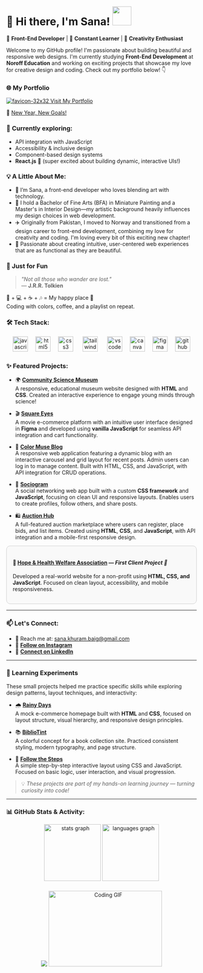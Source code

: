 # 🌷 Hi there, I'm Sana! <img src="https://media.giphy.com/media/mGcNjsfWAjY5AEZNw6/giphy.gif" width="50">

🎨 **Front-End Developer** | 🌱 **Constant Learner** | 🚀 **Creativity Enthusiast**

Welcome to my GitHub profile! I'm passionate about building beautiful and responsive web designs. I'm currently studying **Front-End Development** at **Noroff Education** and working on exciting projects that showcase my love for creative design and coding. Check out my portfolio below! 👇

### 🌐 My Portfolio
[ ![favicon-32x32](https://github.com/user-attachments/assets/7a5977fe-ac13-4b81-93f2-1acb0188cf00) Visit My Portfolio](https://sanakhuram.netlify.app/)

🌟 [New Year, New Goals!](https://newyear-resolutions.netlify.app/)  

### 🌿 **Currently exploring:**
  - API integration with JavaScript  
  - Accessibility & inclusive design  
  - Component-based design systems  
  - **React.js** 💙 (super excited about building dynamic, interactive UIs!)
    
### 💡 A Little About Me:

- 🌸 I’m Sana, a front-end developer who loves blending art with technology.
- 🎨 I hold a Bachelor of Fine Arts (BFA) in Miniature Painting and a Master's in Interior Design—my artistic background heavily influences my design choices in web development.
- ✈️ Originally from Pakistan, I moved to Norway and transitioned from a design career to front-end development, combining my love for creativity and coding. I'm loving every bit of this exciting new chapter!
- 💖 Passionate about creating intuitive, user-centered web experiences that are as functional as they are beautiful.
  
### 🎒 Just for Fun

> *"Not all those who wander are lost."*  
> — **J.R.R. Tolkien**

🎨 + 💻 + ☕ + 🎶 = My happy place 🏡  
Coding with colors, coffee, and a playlist on repeat.

### 🛠️ Tech Stack:

<div align="center">
  <img src="https://cdn.jsdelivr.net/gh/devicons/devicon/icons/javascript/javascript-original.svg" height="40" alt="javascript logo"  />
  <img width="12" />
  <img src="https://cdn.jsdelivr.net/gh/devicons/devicon/icons/html5/html5-original.svg" height="40" alt="html5 logo"  />
  <img width="12" />
  <img src="https://cdn.jsdelivr.net/gh/devicons/devicon/icons/css3/css3-original.svg" height="40" alt="css3 logo"  />
  <img width="12" />
  <img src="https://upload.wikimedia.org/wikipedia/commons/d/d5/Tailwind_CSS_Logo.svg" height="40" alt="tailwindcss logo" style="background-color: white; padding: 5px; border-radius: 5px;" />
  <img width="12" />
  <img src="https://cdn.jsdelivr.net/gh/devicons/devicon/icons/vscode/vscode-original.svg" height="40" alt="vscode logo"  />
  <img width="12" />
  <img src="https://cdn.jsdelivr.net/gh/devicons/devicon/icons/canva/canva-original.svg" height="40" alt="canva logo"  />
  <img width="12" />
  <img src="https://cdn.jsdelivr.net/gh/devicons/devicon/icons/figma/figma-original.svg" height="40" alt="figma logo"  />
  <img width="12" />
  <img src="https://cdn.jsdelivr.net/gh/devicons/devicon/icons/github/github-original.svg" height="40" alt="github logo"  />
</div>


### ✨ Featured Projects:

- 🌍 **[Community Science Museum](https://sanakhuram.github.io/semester-project-sana-khuram/)**  
  A responsive, educational museum website designed with **HTML** and **CSS**. Created an interactive experience to engage young minds through science!

- 🎬 **[Square Eyes](https://sanakhuram.github.io/squareEyes-js/)**  
  A movie e-commerce platform with an intuitive user interface designed in **Figma** and developed using **vanilla JavaScript** for seamless API integration and cart functionality.

- 🎨 **[Color Muse Blog](https://color-muse-blog-project-exam-1.netlify.app/)**  
  A responsive web application featuring a dynamic blog with an interactive carousel and grid layout for recent posts. Admin users can log in to manage content. Built with HTML, CSS, and JavaScript, with API integration for CRUD operations.

- 💬 **[Sociogram](https://sociogram-app.netlify.app/)**  
  A social networking web app built with a custom **CSS framework** and **JavaScript**, focusing on clean UI and responsive layouts. Enables users to create profiles, follow others, and share posts.  

- 🛍️ **[Auction Hub](https://auction-hub.netlify.app/)**  
  A full-featured auction marketplace where users can register, place bids, and list items. Created using **HTML**, **CSS**, and **JavaScript**, with API integration and a mobile-first responsive design.  

<div style="border: 1px solid #ccc; border-radius: 10px; padding: 16px; margin-bottom: 16px; background-color: #f9f9f9;">
  <h4>🌿 <a href="https://hopeandhealthwelfareassociation.com/">Hope & Health Welfare Association</a> — <em>First Client Project 💖</em></h4>
  <p>Developed a real-world website for a non-profit using <strong>HTML, CSS, and JavaScript</strong>. Focused on clean layout, accessibility, and mobile responsiveness.</p>
</div>

---

### 📫 Let's Connect:

- 💌 Reach me at: [sana.khuram.baig@gmail.com](mailto:sana.khuram.baig@gmail.com)
- 📸 **[Follow on Instagram](https://www.instagram.com/sana_khuram?igsh=MTBneHhvd2d2eXB2dg==)** 
- 💼 **[Connect on LinkedIn](https://www.linkedin.com/in/sana-khuram-157ba02b7/)**

---

### 🧪 Learning Experiments

These small projects helped me practice specific skills while exploring design patterns, layout techniques, and interactivity:

- 🌧️ **[Rainy Days](https://sanakhuram.github.io/Rainy-Days/)**  
  A mock e-commerce homepage built with **HTML** and **CSS**, focused on layout structure, visual hierarchy, and responsive design principles.

- 📚 **[BiblioTint](https://sanakhuram.github.io/BilblioTint/)**  
  A colorful concept for a book collection site. Practiced consistent styling, modern typography, and page structure.

- 👣 **[Follow the Steps](https://sanakhuram.github.io/follow-the-steps/)**  
  A simple step-by-step interactive layout using CSS and JavaScript. Focused on basic logic, user interaction, and visual progression.

> 💡 *These projects are part of my hands-on learning journey — turning curiosity into code!*

---

### 📊 GitHub Stats & Activity:

<div align="center">
  <img src="https://github-readme-stats.vercel.app/api?username=sanakhuram&hide_title=false&hide_rank=false&show_icons=true&include_all_commits=true&count_private=true&disable_animations=false&theme=dracula&locale=en&hide_border=false&order=1" height="150" alt="stats graph"  />
  <img src="https://github-readme-stats.vercel.app/api/top-langs?username=sanakhuram&locale=en&hide_title=false&layout=compact&card_width=320&langs_count=5&theme=dracula&hide_border=false&order=2" height="150" alt="languages graph"  />
</div>

###

<div align="center">
  <img src="https://profile-counter.glitch.me/sanakhuram/count.svg?"  />
  <img src="https://media.giphy.com/media/LmNwrBhejkK9EFP504/giphy.gif" width="300" height="200" alt="Coding GIF" />
</div>

